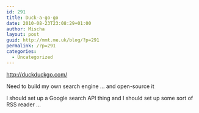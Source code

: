 ```yaml
---
id: 291
title: Duck-a-go-go
date: 2010-08-23T23:08:29+01:00
author: Mischa
layout: post
guid: http://mmt.me.uk/blog/?p=291
permalink: /?p=291
categories:
  - Uncategorized
---
```

http://duckduckgo.com/

Need to build my own search engine &#8230; and open-source it

I should set up a Google search API thing and I should set up some sort of RSS reader &#8230;